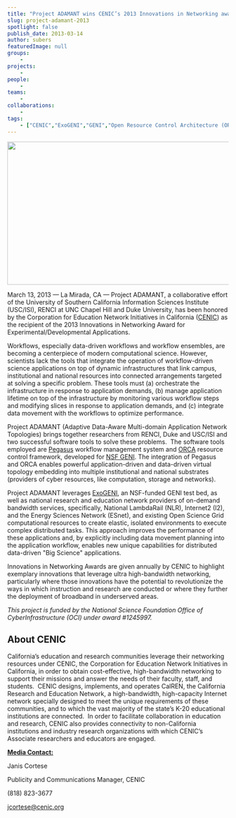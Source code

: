 ```yaml
---
title: "Project ADAMANT wins CENIC’s 2013 Innovations in Networking award"
slug: project-adamant-2013
spotlight: false
publish_date: 2013-03-14
author: subers
featuredImage: null
groups:
    - 
projects:
    - 
people:
    - 
teams: 
    - 
collaborations:
    - 
tags:
    - ["CENIC","ExoGENI","GENI","Open Resource Control Architecture (ORCA)"]
---
```

<img class="size-large wp-image-12067 alignleft" title="networking" alt="" src="http://www.renci.org/wp-content/uploads/2013/10/networking.jpg" width="640" height="325" />

March 13, 2013 — La Mirada, CA — Project ADAMANT, a collaborative effort of the University of Southern California Information Sciences Institute (USC/ISI), RENCI at UNC Chapel Hill and Duke University, has been honored by the Corporation for Education Network Initiatives in California (<a href="http://www.cenic.org/">CENIC</a>) as the recipient of the 2013 Innovations in Networking Award for Experimental/Developmental Applications.<!--more-->

Workflows, especially data-driven workflows and workflow ensembles, are becoming a centerpiece of modern computational science. However, scientists lack the tools that integrate the operation of workflow-driven science applications on top of dynamic infrastructures that link campus, institutional and national resources into connected arrangements targeted at solving a specific problem. These tools must (a) orchestrate the infrastructure in response to application demands, (b) manage application lifetime on top of the infrastructure by monitoring various workflow steps and modifying slices in response to application demands, and (c) integrate data movement with the workflows to optimize performance.

Project ADAMANT (Adaptive Data-Aware Multi-domain Application Network Topologies) brings together researchers from RENCI, Duke and USC/ISI and two successful software tools to solve these problems.  The software tools employed are <a href="http://pegasus.isi.edu/">Pegasus</a> workflow management system and <a href="https://geni-orca.renci.org/trac/wiki/orca-introduction">ORCA</a> resource control framework, developed for <a href="http://www.geni.net/">NSF GENI</a>. The integration of Pegasus and ORCA enables powerful application-driven and data-driven virtual topology embedding into multiple institutional and national substrates (providers of cyber resources, like computation, storage and networks).

Project ADAMANT leverages <a href="http://www.exogeni.net/">ExoGENI</a>, an NSF-funded GENI test bed, as well as national research and education network providers of on-demand bandwidth services, specifically, National LambdaRail (NLR), Internet2 (I2), and the Energy Sciences Network (ESnet), and existing Open Science Grid computational resources to create elastic, isolated environments to execute complex distributed tasks. This approach improves the performance of these applications and, by explicitly including data movement planning into the application workflow, enables new unique capabilities for distributed data-driven "Big Science" applications.

Innovations in Networking Awards are given annually by CENIC to highlight exemplary innovations that leverage ultra high-bandwidth networking, particularly where those innovations have the potential to revolutionize the ways in which instruction and research are conducted or where they further the deployment of broadband in underserved areas.

<em>This project is funded by the National Science Foundation Office of CyberInfrastructure (OCI) under award #1245997.</em><strong><em></em></strong>
<h2><strong>About CENIC </strong></h2>
California’s education and research communities leverage their networking resources under CENIC, the Corporation for Education Network Initiatives in California, in order to obtain cost-effective, high-bandwidth networking to support their missions and answer the needs of their faculty, staff, and students.  CENIC designs, implements, and operates CalREN, the California Research and Education Network, a high-bandwidth, high-capacity Internet network specially designed to meet the unique requirements of these communities, and to which the vast majority of the state’s K-20 educational institutions are connected.  In order to facilitate collaboration in education and research, CENIC also provides connectivity to non-California institutions and industry research organizations with which CENIC’s Associate researchers and educators are engaged.

<strong><span style="text-decoration: underline;">Media Contact:</span></strong>

Janis Cortese

Publicity and Communications Manager, CENIC

(818) 823-3677

<a href="mailto:jcortese@cenic.org">jcortese@cenic.org</a>
